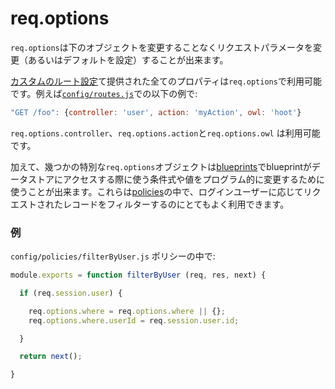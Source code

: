 # req.options
`req.options`は下のオブジェクトを変更することなくリクエストパラメータを変更（あるいはデフォルトを設定）することが出来ます。

[カスタムのルート設定](http://sailsjs.org/documentation/concepts/Routes/RouteTargetSyntax.html)て提供された全てのプロパティは`req.options`で利用可能です。例えば[`config/routes.js`](http://sailsjs.org/documentation/reference/sails.config/sails.config.routes.html)での以下の例で:

```js
"GET /foo": {controller: 'user', action: 'myAction', owl: 'hoot'}
```

`req.options.controller`、`req.options.action`と`req.options.owl` は利用可能です。

加えて、幾つかの特別な`req.options`オブジェクトは[blueprints](http://sailsjs.org/documentation/reference/blueprint-api)でblueprintがデータストアにアクセスする際に使う条件式や値をプログラム的に変更するために使うことが出来ます。これらは[policies](http://sailsjs.org/documentation/concepts/Policies)の中で、ログインユーザーに応じてリクエストされたレコードをフィルターするのにとてもよく利用できます。

### 例

`config/policies/filterByUser.js` ポリシーの中で:

```javascript
module.exports = function filterByUser (req, res, next) {

  if (req.session.user) {

    req.options.where = req.options.where || {};
    req.options.where.userId = req.session.user.id;

  }

  return next();

}
```

<docmeta name="displayName" value="req.options">

